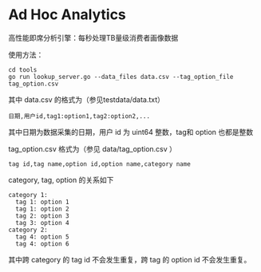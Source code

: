 Ad Hoc Analytics
==

高性能即席分析引擎：每秒处理TB量级消费者画像数据

使用方法：

```
cd tools
go run lookup_server.go --data_files data.csv --tag_option_file tag_option.csv
```

其中 data.csv 的格式为（参见testdata/data.txt）

```
日期,用户id,tag1:option1,tag2:option2,...
```

其中日期为数据采集的日期，用户 id 为 uint64 整数，tag和 option 也都是整数

tag_option.csv 格式为（参见 data/tag_option.csv ）

```
tag id,tag name,option id,option name,category name
```

category, tag, option 的关系如下

```
category 1:
  tag 1: option 1
  tag 1: option 2
  tag 2: option 3
  tag 3: option 4
category 2:
  tag 4: option 5
  tag 4: option 6
```

其中跨 category 的 tag id 不会发生重复，跨 tag 的 option id 不会发生重复。
